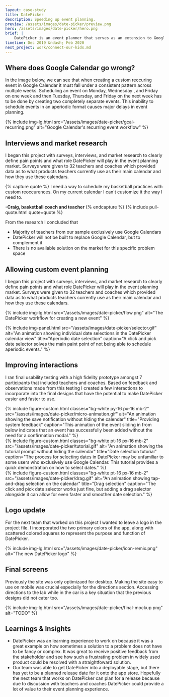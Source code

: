 ```yaml
---
layout: case-study
title: DatePicker
description: Speeding up event planning.
preview: /assets/images/date-picker/preview.png
hero: /assets/images/date-picker/hero.png
brief: |
    DatePicker is an event planner that serves as an extension to Google Calendar. Tools for customizable date selection and group collaboration aim to simplify the event planning process.
timeline: Dec 2019 &ndash; Feb 2020
next_project: work/connect-our-kids.md
---
```


## Where does Google Calendar go wrong?

In the image below, we can see that when creating a custom reccuring event in Google Calendar it must fall under a consistent pattern across multiple weeks. Scheduling an event on Monday, Wednesday , and Friday on one week and then Tuesday, Thursday, and Friday on the next week has to be done by creating two completely separate events. This inability to schedule events in an aperiodic format causes major delays in event planning.

{%
  include
  img-lg.html
  src="/assets/images/date-picker/gcal-recurring.png"
  alt="Google Calendar's recurring event workflow"
%}

## Interviews and market research

I began this project with surveys, interviews, and market research to clearly define pain points and what role DatePicker will play in the event planning market. Surveys were given to 32 teachers and coaches which provided data as to what products teachers currently use as their main calendar and how they use these calendars.

{% capture quote %}
I need a way to schedule my basketball practices with custom reoccurences. On my current calendar I can't customize it the way I need to.

**-Craig, basketball coach and teacher**
{% endcapture %}
{% include pull-quote.html quote=quote %}

From the research I concluded that
* Majority of teachers from our sample exclusively use Google Calendars
* DatePicker will not be built to replace Google Calendar, but to complement it
* There is no available solution on the market for this specific problem space

## Allowing custom event planning

I began this project with surveys, interviews, and market research to clearly define pain points and what role DatePicker will play in the event planning market. Surveys were given to 32 teachers and coaches which provided data as to what products teachers currently use as their main calendar and how they use these calendars.

{%
  include
  img-lg.html
  src="/assets/images/date-picker/flow.png"
  alt="The DatePicker workflow for creating a new event"
%}

{%
  include
  img-panel.html
  src="/assets/images/date-picker/selector.gif"
  alt="An animation showing individual date selections in the DatePicker calendar view"
  title="Aperiodic date selection"
  caption="A click and pick date selector solves the main paint point of not being able to schedule aperiodic events."
%}

## Improving interactions

I ran final usability testing with a high fidelity prototype amongst 7 participants that included teachers and coaches. Based on feedback and observations made from this testing I created a few interactions to incorporate into the final designs that have the potential to make DatePicker easier and faster to use.

<div class="md:col-start-2 md:col-span-10 grid grid-cols-1 md:grid-cols-2 grid-auto-rows-auto md:grid-rows-6 gap-x-18 md:gap-y-20 mt-32 md:mb-32">
  <div class="md:row-start-2 md:row-span-4">
    {%
      include
      figure-custom.html
      classes="bg-white py-16 px-16 mb-2"
      src="/assets/images/date-picker/micro-animation.gif"
      alt="An animation showing the save notification without hiding the calendar"
      title="Providing system feedback"
      caption="This animation of the event sliding in from below indicates that an event has successfully been added without the need for a confirmation modal."
    %}
  </div>
  <div class="md:row-start-1 md:row-span-3">
    {%
      include
      figure-custom.html
      classes="bg-white pt-16 px-16 mb-2"
      src="/assets/images/date-picker/tutorial.gif"
      alt="An animation showing the tutorial prompt without hiding the calendar"
      title="Date selection tutorial"
      caption="The process for selecting dates in DatePicker may be unfamiliar to some users who exclusively use Google Calendar. This tutorial provides a quick demonstration on how to select dates."
    %}
  </div>
  <div class="md:row-start-4 md:row-span-3">
    {%
      include
      figure-custom.html
      classes="bg-white pt-16 px-16 mb-2"
      src="/assets/images/date-picker/drag.gif"
      alt="An animation showing tap-and-drag selection on the calendar"
      title="Drag selection"
      caption="The click and pick date selector works just fine, but adding a drag selector alongside it can allow for even faster and smoother date selection."
    %}
  </div>
</div>

## Logo update

For the next team that worked on this project I wanted to leave a logo in the project file. I incorporated the two primary colors of the app, along with scattered colored squares to represent the purpose and function of DatePicker.

{%
  include
  img-lg.html
  src="/assets/images/date-picker/icon-remix.png"
  alt="The new DatePicker logo"
%}

## Final screens

Previously the site was only optimizaed for desktop. Making the site easy to use on mobile was crucial especially for the directions section. Accessing directions to the lab while in the car is a key situation that the previous designs did not cater too.

{%
  include
  img-lg.html
  src="/assets/images/date-picker/final-mockup.png"
  alt="TODO"
%}

## Learnings & Insights

* DatePicker was an learning experience to work on because it was a great example on how sometimes a solution to a problem does not have to be fancy or complex. It was great to receive positive feedback from the stakeholder and see how such a frustrating problem in widely used product could be resolved with a straightfoward solution.
* Our team was able to get DatePicker into a deployable stage, but there has yet to be a planned release date for it onto the app store. Hopefully the next team that works on DatePicker can plan for a release because due to discussion with teachers and coaches DatePicker could provide a lot of value to their event planning experience.
